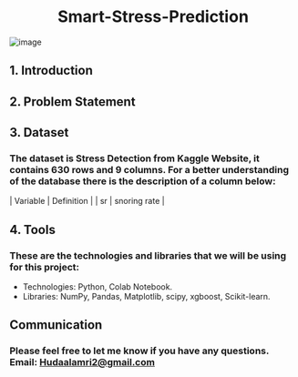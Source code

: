 <h1 align="center">Smart-Stress-Prediction</h1>

![image](https://drive.google.com/uc?export=view&id=1h_0sG7wH7bdIxr-u5QV4hMQ8j0ik8HeC)

## 1. Introduction

## 2. Problem Statement

## 3. Dataset
### The dataset is Stress Detection from Kaggle Website, it contains 630 rows and 9 columns. For a better understanding of the database there is the description of a column below:
| Variable      | Definition |
| sr      | snoring rate |
## 4. Tools
### These are the technologies and libraries that we will be using for this project:

* Technologies: Python, Colab Notebook.
* Libraries: NumPy, Pandas, Matplotlib, scipy, xgboost, Scikit-learn.

## Communication
### Please feel free to let me know if you have any questions. Email: <Hudaalamri2@gmail.com>

